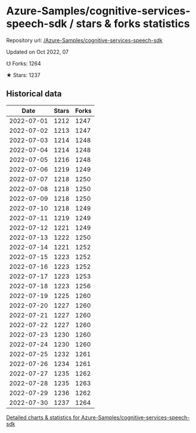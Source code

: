 # Azure-Samples/cognitive-services-speech-sdk / stars & forks statistics

Repository url: [/Azure-Samples/cognitive-services-speech-sdk](https://github.com/Azure-Samples/cognitive-services-speech-sdk)

Updated on Oct 2022, 07

☋ Forks: 1264

★ Stars: 1237

## Historical data
| Date | Stars | Forks |
|------|-------|-------|
| 2022-07-01 | 1212 | 1247 | 
| 2022-07-02 | 1213 | 1247 | 
| 2022-07-03 | 1214 | 1248 | 
| 2022-07-04 | 1214 | 1248 | 
| 2022-07-05 | 1216 | 1248 | 
| 2022-07-06 | 1219 | 1249 | 
| 2022-07-07 | 1218 | 1250 | 
| 2022-07-08 | 1218 | 1250 | 
| 2022-07-09 | 1218 | 1250 | 
| 2022-07-10 | 1218 | 1249 | 
| 2022-07-11 | 1219 | 1249 | 
| 2022-07-12 | 1221 | 1249 | 
| 2022-07-13 | 1222 | 1250 | 
| 2022-07-14 | 1221 | 1252 | 
| 2022-07-15 | 1223 | 1252 | 
| 2022-07-16 | 1223 | 1252 | 
| 2022-07-17 | 1223 | 1253 | 
| 2022-07-18 | 1223 | 1256 | 
| 2022-07-19 | 1225 | 1260 | 
| 2022-07-20 | 1227 | 1260 | 
| 2022-07-21 | 1227 | 1260 | 
| 2022-07-22 | 1227 | 1260 | 
| 2022-07-23 | 1230 | 1260 | 
| 2022-07-24 | 1230 | 1260 | 
| 2022-07-25 | 1232 | 1261 | 
| 2022-07-26 | 1234 | 1261 | 
| 2022-07-27 | 1235 | 1262 | 
| 2022-07-28 | 1235 | 1263 | 
| 2022-07-29 | 1236 | 1262 | 
| 2022-07-30 | 1237 | 1264 | 


[Detailed charts & statistics for Azure-Samples/cognitive-services-speech-sdk](https://reviewgithub.com/rep/Azure-Samples/cognitive-services-speech-sdk)
